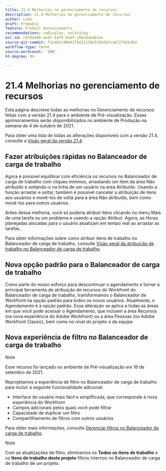 ```yaml
---
title: 21.4 Melhorias no gerenciamento de recursos
description: 21.4 Melhorias no gerenciamento de recursos
author: Luke
draft: Probably
feature: Product Announcements
recommendations: noDisplay, noCatalog
exl-id: c978e88b-ee07-4af9-b5df-cb62dab4b3ac
source-git-commit: f1e463c90641f9221228e335b583cab72762b3bd
workflow-type: tm+mt
source-wordcount: '360'
ht-degree: 0%

---
```


# 21.4 Melhorias no gerenciamento de recursos

Esta página descreve todas as melhorias no Gerenciamento de recursos feitas com a versão 21.4 para o ambiente de Pré-visualização. Esses aprimoramentos serão disponibilizados no ambiente de Produção na semana de 4 de outubro de 2021.

Para obter uma lista de todas as alterações disponíveis com a versão 21.4, consulte a [Visão geral da versão 21.4](../../../product-announcements/product-releases/21.4-release-activity/21-4-release-overview.md).

## Fazer atribuições rápidas no Balanceador de carga de trabalho

Agora é possível equilibrar com eficiência os recursos no Balanceador de carga de trabalho com cliques mínimos, arrastando um item da área Não atribuído e soltando-o na linha de um usuário na área Atribuído. Usando a função arrastar e soltar, também é possível cancelar a atribuição de itens aos usuários e movê-los de volta para a área Não atribuído, bem como movê-los para outros usuários.

Antes dessa melhoria, você só poderia atribuir itens clicando no menu Mais de uma tarefa ou um problema e usando a opção Atribuir. Agora, as Horas planejadas alocadas para o usuário atualizam em tempo real ao arrastar as tarefas.

Para obter informações sobre como atribuir itens de trabalho no Balanceador de carga de trabalho, consulte [Visão geral da atribuição de trabalho no Balanceador de carga de trabalho](../../../resource-mgmt/workload-balancer/assign-work-in-workload-balancer.md).

## Nova opção padrão para o Balanceador de carga de trabalho

Como parte do nosso esforço para descontinuar o agendamento e tornar a principal ferramenta de atribuição de recursos do Workfront do Balanceador de carga de trabalho, transformamos o Balanceador de Workfront na opção padrão para todos os novos usuários. Atualmente, o Agendamento é a opção padrão. Essa alteração se aplica a todas as áreas em que você pode acessar o Agendamento, que incluem a área Recursos (na nova experiência do Adobe Workfront) ou a área Pessoas (no Adobe Workfront Classic), bem como no nível do projeto e da equipe.

## Nova experiência de filtro no Balanceador de carga de trabalho

>[!NOTE]
>
>Esse recurso foi lançado no ambiente de Pré-visualização em 16 de setembro de 2021.

Reprojetamos a experiência de filtro no Balanceador de carga de trabalho para incluir a seguinte funcionalidade adicional:

* Interface do usuário mais fácil e simplificada, que corresponde à nova experiência do Workfront
* Campos adicionais pelos quais você pode filtrar
* Capacidade de duplicar um filtro
* Compartilhamento de filtros com outros usuários

Para obter mais informações, consulte [Gerenciar filtros no Balanceador de carga de trabalho](../../../resource-mgmt/workload-balancer/filter-information-workload-balancer.md).

>[!NOTE]
>
>Com as atualizações de filtro, eliminamos os **Todos os itens de trabalho** e os **Itens de trabalho deste projeto** filtros internos no Balanceador de carga de trabalho de um projeto.

